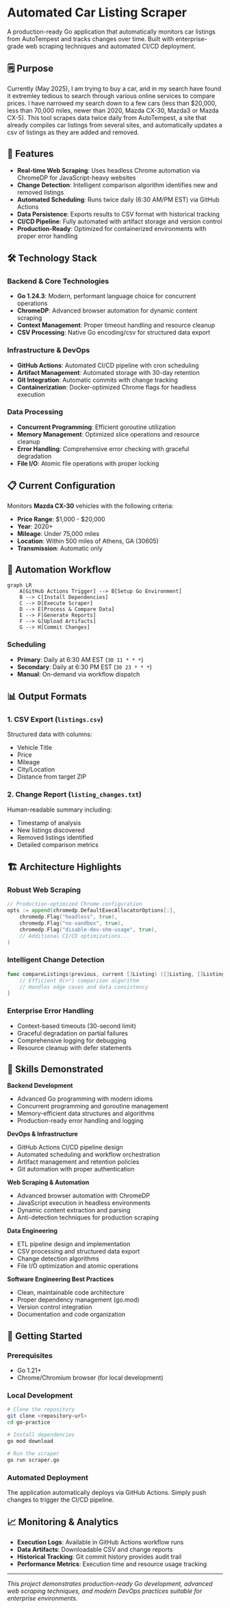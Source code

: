 # Automated Car Listing Scraper

A production-ready Go application that automatically monitors car listings from AutoTempest and tracks changes over time. Built with enterprise-grade web scraping techniques and automated CI/CD deployment.

## 🗒️ Purpose

Currently (May 2025), I am trying to buy a car, and in my search have found it extremley tedious to search through various online services to compare prices. I have narrowed my search down to a few cars (less than $20,000, less than 70,000 miles, newer than 2020, Mazda CX-30, Mazda3 or Mazda CX-5). This tool scrapes data twice daily from AutoTempest, a site that already compiles car listings from several sites, and automatically updates a csv of listings as they are added and removed.


## 🚀 Features

- **Real-time Web Scraping**: Uses headless Chrome automation via ChromeDP for JavaScript-heavy websites
- **Change Detection**: Intelligent comparison algorithm identifies new and removed listings
- **Automated Scheduling**: Runs twice daily (6:30 AM/PM EST) via GitHub Actions
- **Data Persistence**: Exports results to CSV format with historical tracking
- **CI/CD Pipeline**: Fully automated with artifact storage and version control
- **Production-Ready**: Optimized for containerized environments with proper error handling

## 🛠 Technology Stack

### Backend & Core Technologies
- **Go 1.24.3**: Modern, performant language choice for concurrent operations
- **ChromeDP**: Advanced browser automation for dynamic content scraping
- **Context Management**: Proper timeout handling and resource cleanup
- **CSV Processing**: Native Go encoding/csv for structured data export

### Infrastructure & DevOps
- **GitHub Actions**: Automated CI/CD pipeline with cron scheduling
- **Artifact Management**: Automated storage with 30-day retention
- **Git Integration**: Automatic commits with change tracking
- **Containerization**: Docker-optimized Chrome flags for headless execution

### Data Processing
- **Concurrent Programming**: Efficient goroutine utilization
- **Memory Management**: Optimized slice operations and resource cleanup
- **Error Handling**: Comprehensive error checking with graceful degradation
- **File I/O**: Atomic file operations with proper locking

## 📋 Current Configuration

Monitors **Mazda CX-30** vehicles with the following criteria:
- **Price Range**: $1,000 - $20,000
- **Year**: 2020+
- **Mileage**: Under 75,000 miles
- **Location**: Within 500 miles of Athens, GA (30605)
- **Transmission**: Automatic only

## 🔄 Automation Workflow

```mermaid
graph LR
    A[GitHub Actions Trigger] --> B[Setup Go Environment]
    B --> C[Install Dependencies]
    C --> D[Execute Scraper]
    D --> E[Process & Compare Data]
    E --> F[Generate Reports]
    F --> G[Upload Artifacts]
    G --> H[Commit Changes]
```

### Scheduling
- **Primary**: Daily at 6:30 AM EST (`30 11 * * *`)
- **Secondary**: Daily at 6:30 PM EST (`30 23 * * *`)
- **Manual**: On-demand via workflow dispatch

## 📊 Output Formats

### 1. CSV Export (`listings.csv`)
Structured data with columns:
- Vehicle Title
- Price
- Mileage
- City/Location
- Distance from target ZIP

### 2. Change Report (`listing_changes.txt`)
Human-readable summary including:
- Timestamp of analysis
- New listings discovered
- Removed listings identified
- Detailed comparison metrics

## 🏗 Architecture Highlights

### Robust Web Scraping
```go
// Production-optimized Chrome configuration
opts := append(chromedp.DefaultExecAllocatorOptions[:],
    chromedp.Flag("headless", true),
    chromedp.Flag("no-sandbox", true),
    chromedp.Flag("disable-dev-shm-usage", true),
    // Additional CI/CD optimizations...
)
```

### Intelligent Change Detection
```go
func compareListings(previous, current []Listing) ([]Listing, []Listing) {
    // Efficient O(n²) comparison algorithm
    // Handles edge cases and data consistency
}
```

### Enterprise Error Handling
- Context-based timeouts (30-second limit)
- Graceful degradation on partial failures
- Comprehensive logging for debugging
- Resource cleanup with defer statements

## 🎯 Skills Demonstrated

**Backend Development**
- Advanced Go programming with modern idioms
- Concurrent programming and goroutine management
- Memory-efficient data structures and algorithms
- Production-ready error handling and logging

**DevOps & Infrastructure**
- GitHub Actions CI/CD pipeline design
- Automated scheduling and workflow orchestration
- Artifact management and retention policies
- Git automation with proper authentication

**Web Scraping & Automation**
- Advanced browser automation with ChromeDP
- JavaScript execution in headless environments
- Dynamic content extraction and parsing
- Anti-detection techniques for production scraping

**Data Engineering**
- ETL pipeline design and implementation
- CSV processing and structured data export
- Change detection algorithms
- File I/O optimization and atomic operations

**Software Engineering Best Practices**
- Clean, maintainable code architecture
- Proper dependency management (go.mod)
- Version control integration
- Documentation and code organization

## 🚀 Getting Started

### Prerequisites
- Go 1.21+
- Chrome/Chromium browser (for local development)

### Local Development
```bash
# Clone the repository
git clone <repository-url>
cd go-practice

# Install dependencies
go mod download

# Run the scraper
go run scraper.go
```

### Automated Deployment
The application automatically deploys via GitHub Actions. Simply push changes to trigger the CI/CD pipeline.

## 📈 Monitoring & Analytics

- **Execution Logs**: Available in GitHub Actions workflow runs
- **Data Artifacts**: Downloadable CSV and change reports
- **Historical Tracking**: Git commit history provides audit trail
- **Performance Metrics**: Execution time and resource usage tracking

---

*This project demonstrates production-ready Go development, advanced web scraping techniques, and modern DevOps practices suitable for enterprise environments.*